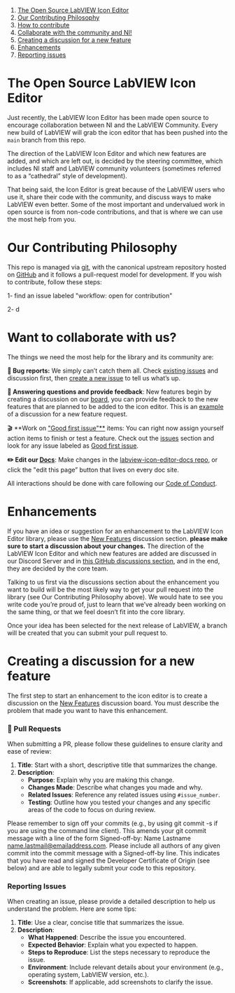 1. <a href="#ossiconeditor">The Open Source LabVIEW Icon Editor</a>
1. <a href="#contributephilosophy">Our Contributing Philosophy</a>
1. <a href="#hotocontribute">How to contribute</a>
1. <a href="#collaboratewithni">Collaborate with the community and NI!</a>
1. <a href="#discussionnewfeature">Creating a discussion for a new feature</a>
1. <a href="#enhancements">Enhancements</a>
1. <a href="#reportingissues">Reporting issues</a>

<a name="ossiconeditor" />

# The Open Source LabVIEW Icon Editor

Just recently, the LabVIEW Icon Editor has been made open source to encourage collaboration between NI and the LabVIEW Community. Every new build of LabVIEW will grab the icon editor that has been pushed into the `main` branch from this repo.

The direction of the LabVIEW Icon Editor and which new features are added, and which are left out, is decided by the steering committee, which includes NI staff and LabVIEW community volunteers (sometimes referred to as a “cathedral” style of development).

That being said, the Icon Editor is great because of the LabVIEW users who use it, share their code with the community, and discuss ways to make LabVIEW even better. Some of the most important and undervalued work in open source is from non-code contributions, and that is where we can use the most help from you.

<a name="contributephilosophy" />

# Our Contributing Philosophy

This repo is managed via [git](https://git-scm.com), with the canonical upstream repository hosted on [GitHub](https://github.com/ni/labview-icon-editor) and it follows a pull-request model for development. If you wish to contribute, follow these steps:

1- find an issue labeled "workflow: open for contribution"

2- d

<a name="collaboratewithni" />

# Want to collaborate with us?

The things we need the most help for the library and its community are:

**🐛 Bug reports:** We simply can’t catch them all. Check [existing issues](https://github.com/ni/labview-icon-editor/issues/new/choose) and discussion first, then [create a new issue](https://github.com/ni/labview-icon-editor/issues/new/choose) to tell us what’s up.

**💬 Answering questions and provide feedback**: New features begin by creating a discussion on our [board](https://github.com/ni/labview-icon-editor/discussions/new?category=ideas), you can provide feedback to the new features that are planned to be added to the icon editor. This is an [example](https://github.com/ni/labview-icon-editor/discussions/55) of a discussion for a new feature request. 

🎬 **Work on ["Good first issue"**](https://github.com/ni/labview-icon-editor/labels/good%20first%20issue) items: You can right now assign yourself action items to finish or test a feature. Check out the [issues](https://github.com/ni/labview-icon-editor/issues) section and look for any issue labeled as [Good first issue](https://github.com/ni/labview-icon-editor/labels/good%20first%20issue).

**✏️ Edit our [Docs](https://labview-icon-editor.dev/docs/introduction/)**: Make changes in the [labview-icon-editor-docs repo](https://github.com/ni/labview-icon-editor-docs), or click the "edit this page” button that lives on every doc site.

All interactions should be done with care following our [Code of Conduct](https://github.com/ni/labview-icon-editor/blob/main/CODE_OF_CONDUCT.md).

<a name="enhancements" />

# Enhancements

If you have an idea or suggestion for an enhancement to the LabVIEW Icon Editor library, please use the [New Features](https://github.com/ni/labview-icon-editor/discussions/categories/new-features) discussion section. **please make sure to start a discussion about your changes.** The direction of the LabVIEW Icon Editor and which new features are added are discussed in our Discord Server and in [this GitHub discussions section](https://github.com/ni/labview-icon-editor/discussions/categories/new-features), and in the end, they are decided by the core team.

Talking to us first via the discussions section about the enhancement you want to build will be the most likely way to get your pull request into the library (see Our Contributing Philosophy above). We would hate to see you write code you’re proud of, just to learn that we’ve already been working on the same thing, or that we feel doesn’t fit into the core library.

Once your idea has been selected for the next release of LabVIEW, a branch will be created that you can submit your pull request to.

<a name="pwsh" />

# Creating a discussion for a new feature

The first step to start an enhancement to the icon editor is to create a discussion on the [New Features](https://github.com/ni/labview-icon-editor/discussions/categories/new-features) discussion board. You must describe the problem that made you want to have this enhancement.

<a name="pwsh" />

### 💫 Pull Requests

When submitting a PR, please follow these guidelines to ensure clarity and ease
of review:
 
1. **Title**: Start with a short, descriptive title that summarizes the change.
2. **Description**:
   - **Purpose**: Explain why you are making this change.
   - **Changes Made**: Describe what changes you made and why.
   - **Related Issues**: Reference any related issues using `#issue_number`.
   - **Testing**: Outline how you tested your changes and any specific areas of
     the code to focus on during review.
   
Please remember to sign off your commits (e.g., by using git commit -s if you
are using the command line client). This amends your git commit message with a
line of the form Signed-off-by: Name Lastname <name.lastmail@emailaddress.com>.
Please include all authors of any given commit into the commit message with a
Signed-off-by line. This indicates that you have read and signed the Developer
Certificate of Origin (see below) and are able to legally submit your code to
this repository.

<a name="reportingissues" />

### Reporting Issues
 
When creating an issue, please provide a detailed description to help us
understand the problem. Here are some tips:
 
1. **Title**: Use a clear, concise title that summarizes the issue.
2. **Description**:
   - **What Happened**: Describe the issue you encountered.
   - **Expected Behavior**: Explain what you expected to happen.
   - **Steps to Reproduce**: List the steps necessary to reproduce the issue.
   - **Environment**: Include relevant details about your environment (e.g.,
     operating system, LabVIEW version, etc.).
   - **Screenshots**: If applicable, add screenshots to clarify the issue.
